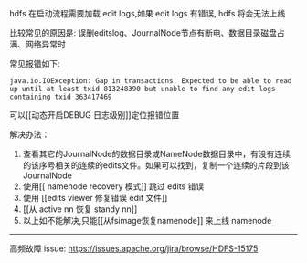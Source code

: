 
hdfs 在启动流程需要加载 edit logs,如果 edit logs 有错误, hdfs 将会无法上线

比较常见的原因是:
误删editslog、JournalNode节点有断电、数据目录磁盘占满、网络异常时

常见报错如下:
```
java.io.IOException: Gap in transactions. Expected to be able to read up until at least txid 813248390 but unable to find any edit logs containing txid 363417469
```

可以[[动态开启DEBUG 日志级别]]定位报错位置

解决办法：
1. 查看其它的JournalNode的数据目录或NameNode数据目录中，有没有连续的该序号相关的连续的edits文件。如果可以找到，复制一个连续的片段到该JournalNode
2. 使用[[ namenode recovery 模式]]  跳过 edits 错误 
3. 使用 [[edits viewer 修复错误 edit 文件]]
4. [[从 active nn 恢复 standy nn]]
5. 以上如不能解决,只能[[从fsimage恢复namenode]]  来上线 namenode


---

高频故障 issue:
https://issues.apache.org/jira/browse/HDFS-15175





